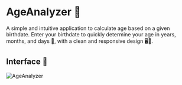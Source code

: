 # AgeAnalyzer 🎂

A simple and intuitive application to calculate age based on a given birthdate. Enter your birthdate to quickly determine your age in years, months, and days 📅, with a clean and responsive design 🖥️📱.

## Interface 📸

![AgeAnalyzer](/AgeAnalyzer.png)
